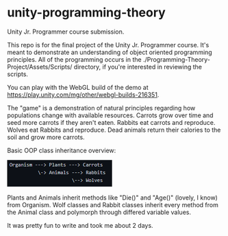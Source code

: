 # unity-programming-theory
Unity Jr. Programmer course submission.

This repo is for the final project of the Unity Jr. Programmer course. It's meant to demonstrate an understanding of object oriented programming principles. 
All of the programming occurs in the ./Programming-Theory-Project/Assets/Scripts/ directory, if you're interested in reviewing the scripts.

You can play with the WebGL build of the demo at https://play.unity.com/mg/other/webgl-builds-216351.

The "game" is a demonstration of natural principles regarding how populations change with available resources.
Carrots grow over time and seed more carrots if they aren't eaten. 
Rabbits eat carrots and reproduce. 
Wolves eat Rabbits and reproduce. 
Dead animals return their calories to the soil and grow more carrots.

Basic OOP class inheritance overview:

![alt text](https://github.com/jdstelly/unity-programming-theory/blob/main/OOP_I.png?raw=true "Class Inheritance Tree")
                      
Plants and Animals inherit methods like "Die()" and "Age()" (lovely, I know) from Organism. 
Wolf classes and Rabbit classes inherit every method from the Animal class and polymorph through differed variable values.

It was pretty fun to write and took me about 2 days.
